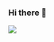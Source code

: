 ### Hi there 👋

![](https://komarev.com/ghpvc/?username=uzair045)

<!--
**uzair045/uzair045** is a ✨ _special_ ✨ repository because its `README.md` (this file) appears on your GitHub profile.
-->
